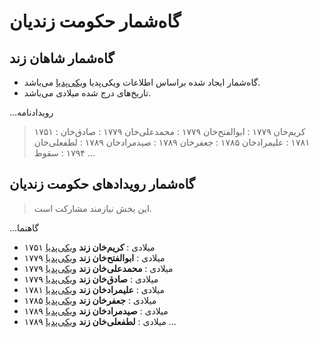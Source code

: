 # گاه‌شمار حکومت زندیان

## گاه‌شمار شاهان زند

- گاه‌شمار ایجاد شده براساس اطلاعات ویکی‌پدیا [ویکی‌پدیا](https://w.wiki/ALhg) می‌باشد.
- تاریخ‌های درج شده میلادی می‌باشد.

...رویدادنامه
  > ۱۷۵۱ : کریم‌خان
  > ۱۷۷۹ : ابوالفتح‌خان
  > ۱۷۷۹ : محمدعلی‌خان
  > ۱۷۷۹ : صادق‌خان
  > ۱۷۸۱ : علیمرادخان
  > ۱۷۸۵ : جعفرخان
  > ۱۷۸۹ : صیدمرادخان
  > ۱۷۸۹ : لطفعلی‌خان
  > ۱۷۹۴ : سقوط
...

## گاه‌شمار رویدادهای حکومت زندیان

> این بخش نیازمند مشارکت است.

...گاهنما
- ۱۷۵۱ میلادی
  : **کریم‌خان زند** [ویکی‌پدیا](https://fa.wikipedia.org/wiki/%DA%A9%D8%B1%DB%8C%D9%85%E2%80%8C%D8%AE%D8%A7%D9%86_%D8%B2%D9%86%D8%AF)
- ۱۷۷۹ میلادی
  : **ابوالفتح‌خان زند** [ویکی‌پدیا](https://fa.wikipedia.org/wiki/%D8%A7%D8%A8%D9%88%D8%A7%D9%84%D9%81%D8%AA%D8%AD%E2%80%8C%D8%AE%D8%A7%D9%86_%D8%B2%D9%86%D8%AF)
- ۱۷۷۹ میلادی
  : **محمدعلی‌خان زند** [ویکی‌پدیا](https://fa.wikipedia.org/wiki/%D9%85%D8%AD%D9%85%D8%AF%D8%B9%D9%84%DB%8C%E2%80%8C%D8%AE%D8%A7%D9%86_%D8%B2%D9%86%D8%AF)
- ۱۷۷۹ میلادی
  : **صادق‌خان زند** [ویکی‌پدیا](https://fa.wikipedia.org/wiki/%D8%B5%D8%A7%D8%AF%D9%82%E2%80%8C%D8%AE%D8%A7%D9%86_%D8%B2%D9%86%D8%AF)
- ۱۷۸۱ میلادی
  : **علیمرادخان زند** [ویکی‌پدیا](https://fa.wikipedia.org/wiki/%D8%B9%D9%84%DB%8C%D9%85%D8%B1%D8%A7%D8%AF%D8%AE%D8%A7%D9%86_%D8%B2%D9%86%D8%AF)
- ۱۷۸۵ میلادی
  : **جعفرخان زند** [ویکی‌پدیا](https://fa.wikipedia.org/wiki/%D8%AC%D8%B9%D9%81%D8%B1%D8%AE%D8%A7%D9%86_%D8%B2%D9%86%D8%AF)
- ۱۷۸۹ میلادی
  : **صیدمرادخان زند** [ویکی‌پدیا](https://fa.wikipedia.org/wiki/%D8%B5%DB%8C%D8%AF%D9%85%D8%B1%D8%A7%D8%AF%D8%AE%D8%A7%D9%86_%D8%B2%D9%86%D8%AF)
- ۱۷۸۹ میلادی
  : **لطفعلی‌خان زند** [ویکی‌پدیا](https://fa.wikipedia.org/wiki/%D9%84%D8%B7%D9%81%D8%B9%D9%84%DB%8C%E2%80%8C%D8%AE%D8%A7%D9%86_%D8%B2%D9%86%D8%AF)
...
